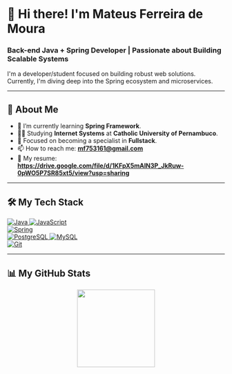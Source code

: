 # 👋 Hi there! I'm Mateus Ferreira de Moura

### Back-end Java + Spring Developer | Passionate about Building Scalable Systems

<p align="left">
  I'm a developer/student focused on building robust web solutions. Currently, I'm diving deep into the Spring ecosystem and microservices.
</p>

---

## 🚀 About Me
* 🌱 I’m currently learning **Spring Framework**.
* 👨‍💻 Studying **Internet Systems** at **Catholic University of Pernambuco**.
* 🎯 Focused on becoming a specialist in **Fullstack**.
* 📫 How to reach me: **mf753161@gmail.com**
* 📄 My resume: **https://drive.google.com/file/d/1KFpX5mAIN3P_JkRuw-0pWO5P7SR85xt5/view?usp=sharing**

---

## 🛠️ My Tech Stack
<p align="left">
  <a href="https://www.java.com" target="_blank" rel="noreferrer">
    <img src="https://img.shields.io/badge/Java-ED8B00?style=for-the-badge&logo=openjdk&logoColor=white" alt="Java">
  </a>
  <a href="https://developer.mozilla.org/en-US/docs/Web/JavaScript" target="_blank" rel="noreferrer">
    <img src="https://img.shields.io/badge/JavaScript-F7DF1E?style=for-the-badge&logo=javascript&logoColor=black" alt="JavaScript">
  </a>
  
  <br>
  <a href="https://spring.io/" target="_blank" rel="noreferrer">
    <img src="https://img.shields.io/badge/Spring-6DB33F?style=for-the-badge&logo=spring&logoColor=white" alt="Spring">
  </a>
  
  <br>
  <a href="https://www.postgresql.org" target="_blank" rel="noreferrer">
    <img src="https://img.shields.io/badge/PostgreSQL-336791?style=for-the-badge&logo=postgresql&logoColor=white" alt="PostgreSQL">
  </a>
  <a href="https://www.mysql.com/" target="_blank" rel="noreferrer">
    <img src="https://img.shields.io/badge/MySQL-4479A1?style=for-the-badge&logo=mysql&logoColor=white" alt="MySQL">
  </a>
  
  <br>
  <a href="https://git-scm.com/" target="_blank" rel="noreferrer">
    <img src="https://img.shields.io/badge/Git-F05032?style=for-the-badge&logo=git&logoColor=white" alt="Git">
  </a>
</p>

---

## 📊 My GitHub Stats
<p align="center">
  <img height="180em" src="https://github-readme-stats.vercel.app/api?username=YOUR-USERNAME&show_icons=true&theme=dracula&include_all_commits=true&count_private=true"/>
  <img height="180em" src="
